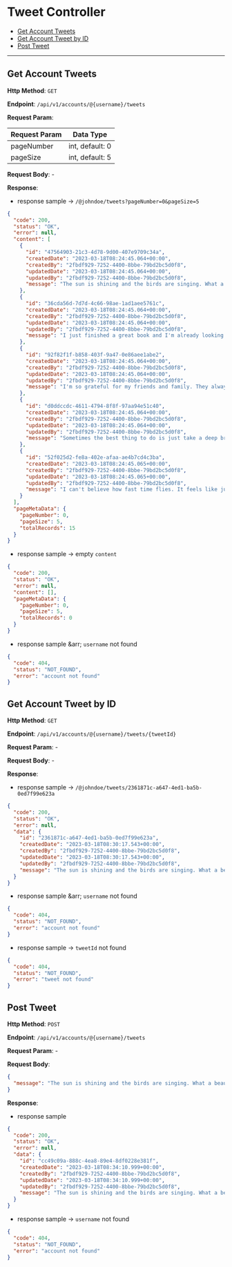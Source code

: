 # Tweet Controller

- [Get Account Tweets](#get-account-tweets)
- [Get Account Tweet by ID](#get-account-tweet-by-id)
- [Post Tweet](#post-tweet)

---

## <a name="get-account-tweets"></a> Get Account Tweets

**Http Method**: `GET`

**Endpoint**: `/api/v1/accounts/@{username}/tweets`

**Request Param**:

| Request Param | Data Type       |
|---------------|-----------------|
| pageNumber    | int, default: 0 |
| pageSize      | int, default: 5 |

**Request Body**: -

**Response**:

- response sample &rarr; `/@johndoe/tweets?pageNumber=0&pageSize=5`

```json
{
  "code": 200,
  "status": "OK",
  "error": null,
  "content": [
    {
      "id": "47564903-21c3-4d78-9d00-407e9709c34a",
      "createdDate": "2023-03-18T08:24:45.064+00:00",
      "createdBy": "2fbdf929-7252-4400-8bbe-79bd2bc5d0f8",
      "updatedDate": "2023-03-18T08:24:45.064+00:00",
      "updatedBy": "2fbdf929-7252-4400-8bbe-79bd2bc5d0f8",
      "message": "The sun is shining and the birds are singing. What a beautiful day!"
    },
    {
      "id": "36cda56d-7d7d-4c66-98ae-1ad1aee5761c",
      "createdDate": "2023-03-18T08:24:45.064+00:00",
      "createdBy": "2fbdf929-7252-4400-8bbe-79bd2bc5d0f8",
      "updatedDate": "2023-03-18T08:24:45.064+00:00",
      "updatedBy": "2fbdf929-7252-4400-8bbe-79bd2bc5d0f8",
      "message": "I just finished a great book and I'm already looking for my next read."
    },
    {
      "id": "92f82f1f-b858-403f-9a47-0e86aee1abe2",
      "createdDate": "2023-03-18T08:24:45.064+00:00",
      "createdBy": "2fbdf929-7252-4400-8bbe-79bd2bc5d0f8",
      "updatedDate": "2023-03-18T08:24:45.064+00:00",
      "updatedBy": "2fbdf929-7252-4400-8bbe-79bd2bc5d0f8",
      "message": "I'm so grateful for my friends and family. They always know how to make me smile."
    },
    {
      "id": "d0ddccdc-4611-4794-8f8f-97aa94e51c40",
      "createdDate": "2023-03-18T08:24:45.064+00:00",
      "createdBy": "2fbdf929-7252-4400-8bbe-79bd2bc5d0f8",
      "updatedDate": "2023-03-18T08:24:45.064+00:00",
      "updatedBy": "2fbdf929-7252-4400-8bbe-79bd2bc5d0f8",
      "message": "Sometimes the best thing to do is just take a deep breath and let it go."
    },
    {
      "id": "52f025d2-fe8a-402e-afaa-ae4b7cd4c3ba",
      "createdDate": "2023-03-18T08:24:45.065+00:00",
      "createdBy": "2fbdf929-7252-4400-8bbe-79bd2bc5d0f8",
      "updatedDate": "2023-03-18T08:24:45.065+00:00",
      "updatedBy": "2fbdf929-7252-4400-8bbe-79bd2bc5d0f8",
      "message": "I can't believe how fast time flies. It feels like just yesterday I was starting this job."
    }
  ],
  "pageMetaData": {
    "pageNumber": 0,
    "pageSize": 5,
    "totalRecords": 15
  }
}
```

- response sample &rarr; empty `content`

```json
{
  "code": 200,
  "status": "OK",
  "error": null,
  "content": [],
  "pageMetaData": {
    "pageNumber": 0,
    "pageSize": 5,
    "totalRecords": 0
  }
}
```

- response sample &arr; `username` not found

```json
{
  "code": 404,
  "status": "NOT_FOUND",
  "error": "account not found"
}
```

## <a name="get-account-tweet-by-id"></a> Get Account Tweet by ID

**Http Method**: `GET`

**Endpoint**: `/api/v1/accounts/@{username}/tweets/{tweetId}`

**Request Param**: -

**Request Body**: -

**Response**:

- response sample &rarr; `/@johndoe/tweets/2361871c-a647-4ed1-ba5b-0ed7f99e623a`

```json
{
  "code": 200,
  "status": "OK",
  "error": null,
  "data": {
    "id": "2361871c-a647-4ed1-ba5b-0ed7f99e623a",
    "createdDate": "2023-03-18T08:30:17.543+00:00",
    "createdBy": "2fbdf929-7252-4400-8bbe-79bd2bc5d0f8",
    "updatedDate": "2023-03-18T08:30:17.543+00:00",
    "updatedBy": "2fbdf929-7252-4400-8bbe-79bd2bc5d0f8",
    "message": "The sun is shining and the birds are singing. What a beautiful day!"
  }
}
```

- response sample &arr; `username` not found

```json
{
  "code": 404,
  "status": "NOT_FOUND",
  "error": "account not found"
}
```

- response sample &rarr; `tweetId` not found

```json
{
  "code": 404,
  "status": "NOT_FOUND",
  "error": "tweet not found"
}
```

## <a name="post-tweet"></a> Post Tweet

**Http Method**: `POST`

**Endpoint**: `/api/v1/accounts/@{username}/tweets`

**Request Param**: -

**Request Body**:

```json
{
  "message": "The sun is shining and the birds are singing. What a beautiful day! 🌟 #motivation #inspiration"
}
```

**Response**:

- response sample

```json
{
  "code": 200,
  "status": "OK",
  "error": null,
  "data": {
    "id": "cc49c09a-888c-4ea8-89e4-8df0228e381f",
    "createdDate": "2023-03-18T08:34:10.999+00:00",
    "createdBy": "2fbdf929-7252-4400-8bbe-79bd2bc5d0f8",
    "updatedDate": "2023-03-18T08:34:10.999+00:00",
    "updatedBy": "2fbdf929-7252-4400-8bbe-79bd2bc5d0f8",
    "message": "The sun is shining and the birds are singing. What a beautiful day! 🌟 #motivation #inspiration"
  }
}
```

- response sample &rarr; `username` not found

```json
{
  "code": 404,
  "status": "NOT_FOUND",
  "error": "account not found"
}
```

